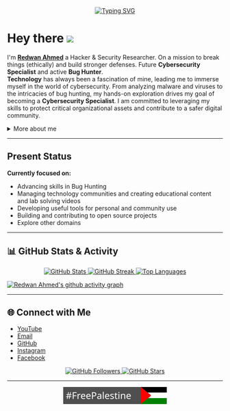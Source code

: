 <div align="center" style="padding-top:90px">

[![Typing SVG](https://readme-typing-svg.demolab.com?font=Fira+Code&size=30&pause=1000&color=18F71D&width=820&lines=Living+Between+Exploits+And+Escape+Codes+%F0%9F%95%B5%EF%B8%8F%E2%80%8D%E2%99%82%EF%B8%8F%F0%9F%96%A4;Silent+In+Life%2C+Loud+In+The+System+%F0%9F%94%87%F0%9F%92%A5)](https://git.io/typing-svg)

</div>


<h1 align="left">
  Hey there
  <img src="https://media.giphy.com/media/hvRJCLFzcasrR4ia7z/giphy.gif" width="25px"/>
</h1>

I'm **[Redwan Ahmed](https://www.linkedin.com/in/r3dw4n-48m3d)** a Hacker & Security Researcher. On a mission to break things (ethically) and build stronger defenses. Future **Cybersecurity Specialist** and active **Bug Hunter**.<br>
**Technology** has always been a fascination of mine, leading me to immerse myself in the world of cybersecurity. From analyzing malware and viruses to the intricacies of bug hunting, my hands-on exploration drives my goal of becoming a **Cybersecurity Specialist**. I am committed to leveraging my skills to protect critical organizational assets and contribute to a safer digital community.

<details>
  <summary>More about me</summary>

- **Name**: Redwan Ahmed
- **From**: Bangladesh 🇧🇩
- **Uncertified Hacker** | **Bug Hunter** | **Security Researcher** | **Full Stake Web Developer** | **Red Teaming** | **CTF Player** 
<!-- - Experienced in cracking, reverse engineering, bug hunting, forensics, social engineering, and spy actions. -->
- Improving knowledge in **Website Vulnerabilities**
- I’m currently learning **Everything**
- Reach me at **r3dw4n@wearehackerone.com**

</details>

---

<h2 id="present_status"> Present Status </h2>

**Currently focused on:**

- Advancing skills in Bug Hunting
- Managing technology communities and creating educational content  and lab solving videos
- Developing useful tools for personal and community use  
- Building and contributing to open source projects  
- Explore other domains

---

## 📊 GitHub Stats & Activity

<p align="center">
<a href="https://github.com/r3dw4n48m3d">
<img src="https://github-readme-stats.vercel.app/api?username=r3dw4n48m3d&show_icons=true&theme=radical&count_private=true" alt="GitHub Stats" height="170"/>
    <img src="https://github-readme-streak-stats.herokuapp.com/?user=r3dw4n48m3d&theme=radical" alt="GitHub Streak" height="170"/>
    <img src="https://github-readme-stats.vercel.app/api/top-langs/?username=r3dw4n48m3d&layout=compact&theme=radical" alt="Top Languages" height="170"/>
  </a>
</p>

[![Redwan Ahmed's github activity graph](https://github-readme-activity-graph.vercel.app/graph?username=r3dw4n48m3d&theme=react-dark)](https://github.com/r3dw4n48m3d)

---

## 🌐 Connect with Me

- [YouTube](https://www.youtube.com/@R3DW4NA8M3D)
- [Email](mailto:r3dw4n@wearehackerone.com)
- [GitHub](https://github.com/r3dw4n48m3d)
- [Instagram](https://instagram.com/0xr3dw4n)
- [Facebook](https://facebook.com/0xr3dw4n)

<p align="center">
<a href="https://github.com/r3dw4n48m3d?tab=followers">
    <img src="https://img.shields.io/github/followers/r3dw4n48m3d?label=Followers&style=social" alt="GitHub Followers"/>
  </a>
  <a href="https://github.com/r3dw4n48m3d?tab=repositories">
    <img src="https://img.shields.io/github/stars/r3dw4n48m3d?affiliations=OWNER%2CCOLLABORATOR&style=social" alt="GitHub Stars"/>
  </a>
</p>

---

<div align="center">

![SavePalestine](https://raw.githubusercontent.com/OneDroid/.github/refs/heads/main/images/badge/save-palestine.svg)
</div>
